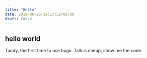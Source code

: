 ```yaml
---
title: "Hello"
date: 2019-06-26T19:17:52+08:00
draft: false
---
```


## hello world

Taody, the first time to use hugo.
Talk is cheap, show me the code.

